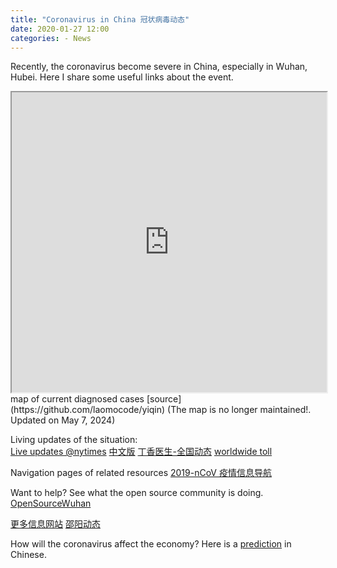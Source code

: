 ```yaml
---
title: "Coronavirus in China 冠状病毒动态"
date: 2020-01-27 12:00
categories: - News
---
```

<!--feature_image: "https://raw.githubusercontent.com/coddec/2020-new-coronavirus/master/images/map.png"-->

Recently, the coronavirus become severe in China, especially in Wuhan, Hubei. Here I share some useful links about the event.

<!-- more -->


<iframe src="https://wuhan.zw2s.ltd/" width="100%" height="480"></iframe>
map of current diagnosed cases [source](https://github.com/laomocode/yiqin)
(The map is no longer maintained!. Updated on May 7, 2024)

Living updates of the situation:<br>
[Live updates @nytimes](https://www.nytimes.com/2020/01/28/world/asia/china-coronavirus.html)
[中文版](https://cn.nytimes.com/morning-brief/20200128/wuhan-coronavirus-china/?action=click&module=RelatedLinks&pgtype=Article)
[丁香医生-全国动态](https://3g.dxy.cn/newh5/view/pneumonia?scene=2&clicktime=1579579384&enterid=1579579384&from=timeline&isappinstalled=0)
[worldwide toll](https://gisanddata.maps.arcgis.com/apps/opsdashboard/index.html#/bda7594740fd40299423467b48e9ecf6)

Navigation pages of related resources
[2019-nCoV 疫情信息导航](http://nav.werty.cn/)

Want to help? See what the open source community is doing.
[OpenSourceWuhan](https://weileizeng.github.io/OpenSourceWuhan/)


[更多信息网站](https://github.com/coddec/2020-new-coronavirus/blob/master/README.md)
[邵阳动态](/news/2020/01/30/shaoyang/)


How will the coronavirus affect the economy? Here is a [prediction](https://www.youtube.com/watch?v=mXzK7YRpd08) in Chinese.
